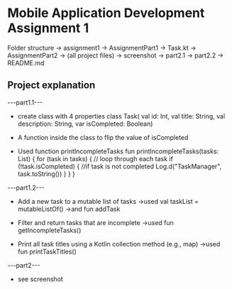# Mobile Application Development Assignment 1

Folder structure
-> assignment1
   -> AssignmentPart1
      -> Task.kt
   -> AssignmentPart2
      -> (all project files)
   -> screenshot
      -> part2.1
      -> part2.2
   -> README.md


## Project explanation
 ---part1.1---
 * create class with 4 properties
class Task(
    val id: Int,
    val title: String,
    val description: String,
    var isCompleted: Boolean)
 
 * A function inside the class to flip the value of isCompleted

 * Used function printIncompleteTasks
 fun printIncompleteTasks(tasks: List<Task>) {
    for (task in tasks) { // loop through each task
        if (!task.isCompleted) { //if task is not completed
            Log.d("TaskManager", task.toString())
        }
    }
 }

 ---part1.2---
 * Add a new task to a mutable list of tasks
 ->used 
 val taskList = mutableListOf<Task>()
 ->and 
 fun addTask

 * Filter and return tasks that are incomplete
 ->used 
 fun getIncompleteTasks()

 * Print all task titles using a Kotlin collection method (e.g., map)
 ->used
 fun printTaskTitles()


 ---part2---
 * see screenshot

